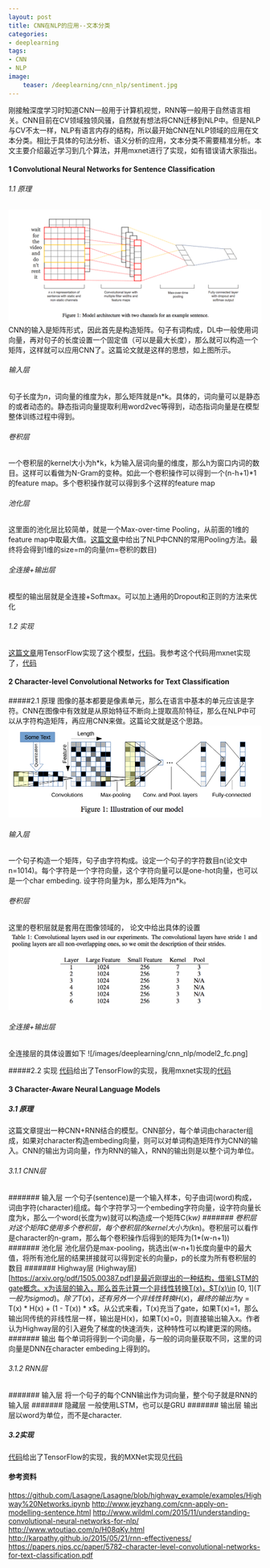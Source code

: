 ```yaml
---
layout: post
title: CNN在NLP的应用--文本分类
categories:
- deeplearning
tags:
- CNN
- NLP
image:
    teaser: /deeplearning/cnn_nlp/sentiment.jpg
---
```


刚接触深度学习时知道CNN一般用于计算机视觉，RNN等一般用于自然语言相关。CNN目前在CV领域独领风骚，自然就有想法将CNN迁移到NLP中。但是NLP与CV不太一样，NLP有语言内存的结构，所以最开始CNN在NLP领域的应用在文本分类。相比于具体的句法分析、语义分析的应用，文本分类不需要精准分析。本文主要介绍最近学习到几个算法，并用mxnet进行了实现，如有错误请大家指出。

#### 1 Convolutional Neural Networks for Sentence Classification
###### 1.1 原理
![](/images/deeplearning/cnn_nlp/model1.png)
CNN的输入是矩阵形式，因此首先是构造矩阵。句子有词构成，DL中一般使用词向量，再对句子的长度设置一个固定值（可以是最大长度），那么就可以构造一个矩阵，这样就可以应用CNN了。这篇论文就是这样的思想，如上图所示。

###### 输入层
句子长度为$n$，词向量的维度为$k$，那么矩阵就是n*k。具体的，词向量可以是静态的或者动态的。静态指词向量提取利用word2vec等得到，动态指词向量是在模型整体训练过程中得到。

###### 卷积层
一个卷积层的kernel大小为h*k，k为输入层词向量的维度，那么h为窗口内词的数目。这样可以看做为N-Gram的变种。如此一个卷积操作可以得到一个(n-h+1)*1的feature map。多个卷积操作就可以得到多个这样的feature map

###### 池化层
这里面的池化层比较简单，就是一个Max-over-time Pooling，从前面的1维的feature map中取最大值。[这篇文章](http://blog.csdn.net/malefactor/article/details/51078135#0-tsina-1-38411-397232819ff9a47a7b7e80a40613cfe1)中给出了NLP中CNN的常用Pooling方法。最终将会得到1维的size=m的向量(m=卷积的数目)

###### 全连接+输出层
模型的输出层就是全连接+Softmax。可以加上通用的Dropout和正则的方法来优化

###### 1.2 实现
[这篇文章](
http://www.wildml.com/2015/11/understanding-convolutional-neural-networks-for-nlp/)用TensorFlow实现了这个模型，[代码](https://github.com/dennybritz/cnn-text-classification-tf)。我参考这个代码用mxnet实现了，[代码](https://github.com/yxzf/cnn-text-classification-mx)

#### 2 Character-level Convolutional Networks for Text Classification
#####2.1 原理
图像的基本都要是像素单元，那么在语言中基本的单元应该是字符。CNN在图像中有效就是从原始特征不断向上提取高阶特征，那么在NLP中可以从字符构造矩阵，再应用CNN来做。这篇论文就是这个思路。
![](/images/deeplearning/cnn_nlp/model2.png)
###### 输入层
一个句子构造一个矩阵，句子由字符构成。设定一个句子的字符数目n(论文中n=1014)。每个字符是一个字符向量，这个字符向量可以是one-hot向量，也可以是一个char embeding. 设字符向量为k，那么矩阵为n*k。
###### 卷积层
这里的卷积层就是套用在图像领域的， 论文中给出具体的设置
![](/images/deeplearning/cnn_nlp/model2_conv.png)
###### 全连接+输出层
全连接层的具体设置如下
![/images/deeplearning/cnn_nlp/model2_fc.png]

#####2.2 实现
[代码](https://github.com/scharmchi/char-level-cnn-tf)给出了TensorFlow的实现，我用mxnet实现的[代码](https://github.com/yxzf/char-level-cnn-mx)

#### 3 Character-Aware Neural Language Models
##### 3.1 原理
这篇文章提出一种CNN+RNN结合的模型。CNN部分，每个单词由character组成，如果对character构造embeding向量，则可以对单词构造矩阵作为CNN的输入。CNN的输出为词向量，作为RNN的输入，RNN的输出则是以整个词为单位。

###### 3.1.1 CNN层
####### 输入层
一个句子(sentence)是一个输入样本，句子由词(word)构成，词由字符(character)组成。每个字符学习一个embeding字符向量，设字符向量长度为k，那么一个word(长度为w)就可以构造成一个矩阵C(k*w)
####### 卷积层
对这个矩阵C使用多个卷积层，每个卷积层的kernel大小为(k*n)。卷积层可以看作是character的n-gram，那么每个卷积操作后得到的矩阵为(1*(w-n+1))
####### 池化层
池化层仍是max-pooling，挑选出(w-n+1)长度向量中的最大值，将所有池化层的结果拼接就可以得到定长的向量p，p的长度为所有卷积层的数目
####### Highway层
(Highway层)[https://arxiv.org/pdf/1505.00387.pdf]是最近刚提出的一种结构，借鉴LSTM的gate概念。x为该层的输入，那么首先计算一个非线性转换T(x)，$T(x)\in [0, 1]$(T一般为sigmod)。除了T(x)，还有另外一个非线性转换H(x)，最终的输出为$y = T(x) * H(x) + (1 - T(x)) * x$。从公式来看，T(x)充当了gate，如果T(x)=1，那么输出同传统的非线性层一样，输出是H(x)，如果T(x)=0，则直接输出输入x。作者认为Highway层的引入避免了梯度的快速消失，这种特性可以构建更深的网络。
####### 输出
每个单词将得到一个词向量，与一般的词向量获取不同，这里的词向量是DNN在character embeding上得到的。

###### 3.1.2 RNN层
####### 输入层
将一个句子的每个CNN输出作为词向量，整个句子就是RNN的输入层
####### 隐藏层
一般使用LSTM，也可以是GRU
####### 输出层
输出层以word为单位，而不是character. 

##### 3.2实现
[代码](https://github.com/carpedm20/lstm-char-cnn-tensorflow)给出了TensorFlow的实现，我的MXNet实现见[代码](https://github.com/yxzf/lstm-char-cnn-mx)



#### 参考资料
https://github.com/Lasagne/Lasagne/blob/highway_example/examples/Highway%20Networks.ipynb
http://www.jeyzhang.com/cnn-apply-on-modelling-sentence.html
http://www.wildml.com/2015/11/understanding-convolutional-neural-networks-for-nlp/
http://www.wtoutiao.com/p/H08qKy.html
http://karpathy.github.io/2015/05/21/rnn-effectiveness/
https://papers.nips.cc/paper/5782-character-level-convolutional-networks-for-text-classification.pdf
